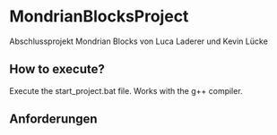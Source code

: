 # MondrianBlocksProject
Abschlussprojekt Mondrian Blocks von Luca Laderer und Kevin Lücke

## How to execute?
Execute the start_project.bat file.
Works with the g++ compiler.

## Anforderungen
